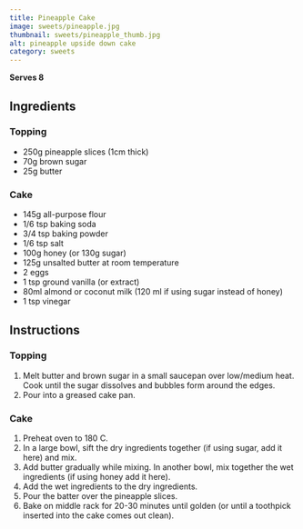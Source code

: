 ```yaml
---
title: Pineapple Cake
image: sweets/pineapple.jpg
thumbnail: sweets/pineapple_thumb.jpg
alt: pineapple upside down cake
category: sweets
---
```


**Serves 8**

## Ingredients

### Topping

- 250g pineapple slices (1cm thick)
- 70g brown sugar
- 25g butter

### Cake

- 145g all-purpose flour
- 1/6 tsp baking soda
- 3/4 tsp baking powder
- 1/6 tsp salt
- 100g honey (or 130g sugar)
- 125g unsalted butter at room temperature
- 2 eggs
- 1 tsp ground vanilla (or extract)
- 80ml almond or coconut milk (120 ml if using sugar instead of honey)
- 1 tsp vinegar

## Instructions

### Topping

1. Melt butter and brown sugar in a small saucepan over low/medium heat. Cook until the sugar dissolves and bubbles form around the edges.
1. Pour into a greased cake pan.

### Cake

1. Preheat oven to 180 C.
1. In a large bowl, sift the dry ingredients together (if using sugar, add it here) and mix.
1. Add butter gradually while mixing. In another bowl, mix together the wet ingredients (if using honey add it here).
1. Add the wet ingredients to the dry ingredients.
1. Pour the batter over the pineapple slices.
1. Bake on middle rack for 20-30 minutes until golden (or until a toothpick inserted into the cake comes out clean).
